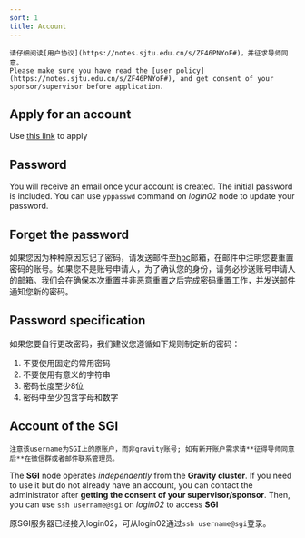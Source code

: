 ```yaml
---
sort: 1
title: Account
---
```


```warning
请仔细阅读[用户协议](https://notes.sjtu.edu.cn/s/ZF46PNYoF#)，并征求导师同意。
Please make sure you have read the [user policy](https://notes.sjtu.edu.cn/s/ZF46PNYoF#), and get consent of your sponsor/supervisor before application.
```

## Apply for an account

Use  [this link](https://forms.office.com/Pages/ResponsePage.aspx?id=-f5HFYhWBkCG2kSQ-Sc_lW_CRAlVS3tEtz1OEMF6VRNUMUNLOUVOSFhSMTJSTzJSUVozQldJVlRDUy4u) to apply

## Password

You will receive an email once your account is created.
The initial password is included.
You can use `yppasswd` command on *login02* node to update your password.

## Forget the password

如果您因为种种原因忘记了密码，请发送邮件至[hpc](https://gravity-doc.github.io/index.html#Contact)邮箱，在邮件中注明您要重置密码的账号。如果您不是账号申请人，为了确认您的身份，请务必抄送账号申请人的邮箱。我们会在确保本次重置并非恶意重置之后完成密码重置工作，并发送邮件通知您新的密码。

## Password specification

如果您要自行更改密码，我们建议您遵循如下规则制定新的密码：

1. 不要使用固定的常用密码
2. 不要使用有意义的字符串
3. 密码长度至少8位
4. 密码中至少包含字母和数字

## Account of the SGI

```tip
注意该username为SGI上的原账户，而非gravity账号; 如有新开账户需求请**征得导师同意后**在微信群或者邮件联系管理员。
```

The **SGI** node operates *independently* from the **Gravity cluster**. If you need to use it but do not already have an account, you can contact the administrator after **getting the consent of your supervisor/sponsor**. Then, you can use `ssh username@sgi` on *login02* to access **SGI**

原SGI服务器已经接入login02，可从login02通过`ssh username@sgi`登录。
